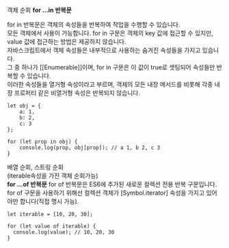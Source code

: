 객체 순회 
**for …in 반복문**<br>

for in 반복문은 객체의 속성들을 반복하여 작업을 수행할 수 있습니다. <br>
모든 객체에서 사용이 가능합니다. for in 구문은 객체의 key 값에 접근할 수 있지만, value 값에 접근하는 방법은 제공하지 않습니다.<br>
자바스크립트에서 객체 속성들은 내부적으로 사용하는 숨겨진 속성들을 가지고 있습니다. <br>
그 중 하나가 [[Enumerable]]이며, for in 구문은 이 값이 true로 셋팅되어 속성들만 반복할 수 있습니다.<br>
이러한 속성들을 열거형 속성이라고 부르며, 객체의 모든 내장 메서드를 비롯해 각종 내장 프로퍼티 같은 비열거형 속성은 반복되지 않습니다.<br>

```
let obj = {
    a: 1, 
    b: 2, 
    c: 3
};

for (let prop in obj) {
    console.log(prop, obj[prop]); // a 1, b 2, c 3
}
```

배열 순회, 스트링 순회 <br>
(iterable속성을 가진 객체 순회가능) <br>
**for …of 반복문**
for of 반복문은 ES6에 추가된 새로운 컬렉션 전용 반복 구문입니다. <br>
for of 구문을 사용하기 위해선 컬렉션 객체가 [Symbol.iterator] 속성을 가지고 있어야만 합니다(직접 명시 가능).

```
let iterable = [10, 20, 30];

for (let value of iterable) {
  console.log(value); // 10, 20, 30
}
```
